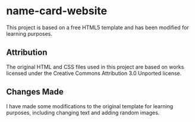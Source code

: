 # name-card-website

This project is based on a free HTML5 template and has been modified for learning purposes.

## Attribution

The original HTML and CSS files used in this project are based on works licensed under the Creative Commons Attribution 3.0 Unported license.

## Changes Made

I have made some modifications to the original template for learning purposes, including changing text and adding random images.
